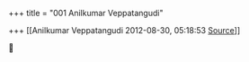 +++
title = "001 Anilkumar Veppatangudi"

+++
[[Anilkumar Veppatangudi	2012-08-30, 05:18:53 [Source](https://groups.google.com/g/samskrita/c/PeND2GB9hmU)]]





